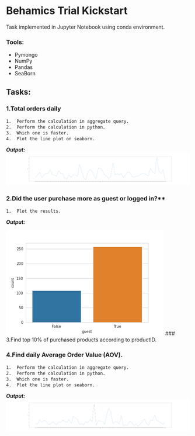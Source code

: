 # Behamics Trial Kickstart
Task implemented in Jupyter Notebook using conda environment.

### Tools:
- Pymongo
- NumPy
- Pandas
- SeaBorn

## Tasks:

###  1.Total orders daily
    1.  Perform the calculation in aggregate query.
    2.  Perform the calculation in python.
    3.  Which one is faster.
    4.  Plot the line plot on seaborn.

***Output:***
<img src="TotalOrdersDaily.png">

 ### 2.Did the user purchase more as guest or logged in?**
    1.  Plot the results.
 
 ***Output:***
 
 <img src="GuestPurchasedCount.png">
### 3.Find top 10% of purchased products according to productID.
    
 ### 4.Find daily Average Order Value (AOV).
    1.  Perform the calculation in aggregate query.
    2.  Perform the calculation in python.
    3.  Which one is faster.
    4.  Plot the line plot on seaborn.

***Output:***
<img src="AOV.png">
